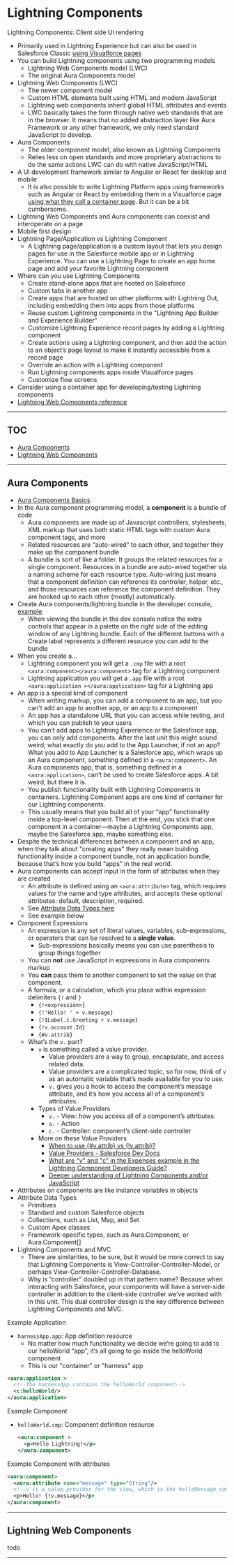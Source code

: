 # Lightning Components

Lightning Components: Client side UI rendering

- Primarily used in Lightning Experience but can also be used in Salesforce Classic [using Visualforce pages](https://developer.salesforce.com/docs/atlas.en-us.lightning.meta/lightning/components_visualforce.htm)
- You can build Lightning components using two programming models
  - Lightning Web Components model (LWC)
  - The original Aura Components model
- Lightning Web Components (LWC)
  - The newer component model
  - Custom HTML elements built using HTML and modern JavaScript
  - Lightning web components inherit global HTML attributes and events
  - LWC basically takes the form through native web standards that are in the browser. It means that no added abstraction layer like Aura Framework or any other framework, we only need standard JavaScript to develop.
- Aura Components
  - The older component model, also known as Lightning Components
  - Relies less on open standards and more proprietary abstractions to do the same actions LWC can do with native JavaScript/HTML
- A UI development framework similar to Angular or React for desktop and mobile
  - It is also possible to write Lightning Platform apps using frameworks such as Angular or React by embedding them in a Visualforce page [using what they call a container page](https://developer.salesforce.com/docs/atlas.en-us.224.0.pages.meta/pages/pages_html_container_page.htm). But it can be a bit cumbersome.
- Lightning Web Components and Aura components can coexist and interoperate on a page
- Mobile first design
- Lightning Page/Application vs Lightning Component
  - A Lightning page/application is a custom layout that lets you design pages for use in the Salesforce mobile app or in Lightning Experience. You can use a Lightning Page to create an app home page and add your favorite Lightning component
- Where can you use Lightning Components
  - Create stand-alone apps that are hosted on Salesforce
  - Custom tabs in another app
  - Create apps that are hosted on other platforms with Lightning Out, including embedding them into apps from those platforms
  - Reuse custom Lightning components in the "Lightning App Builder and Experience Builder"
  - Customize Lightning Experience record pages by adding a Lightning component
  - Create actions using a Lightning component, and then add the action to an object’s page layout to make it instantly accessible from a record page
  - Override an action with a Lightning component
  - Run Lightning components apps inside Visualforce pages
  - Customize flow screens
- Consider using a container app for developing/testing Lightning components
- [Lightning Web Components reference](https://developer.salesforce.com/docs/component-library/overview/components)

---

## TOC

- [Aura Components](#aura-components)
- [Lightning Web Components](#lightning-web-components)

---

## Aura Components

- [Aura Components Basics](https://trailhead.salesforce.com/content/learn/modules/lex_dev_lc_basics?trail_id=lex_dev&trailmix_slug=getting-started)
- In the Aura component programming model, a **component** is a bundle of code
  - Aura components are made up of Javascript controllers, stylesheets, XML markup that uses both static HTML tags with custom Aura component tags, and more
  - Related resources are “auto-wired” to each other, and together they make up the component bundle
  - A bundle is sort of like a folder. It groups the related resources for a single component. Resources in a bundle are auto-wired together via a naming scheme for each resource type. Auto-wiring just means that a component definition can reference its controller, helper, etc., and those resources can reference the component definition. They are hooked up to each other (mostly) automatically.
- Create Aura components/lightning bundle in the developer console, [example](https://trailhead.salesforce.com/content/learn/modules/lex_dev_lc_basics/lex_dev_lc_basics_create?trail_id=lex_dev&trailmix_slug=getting-started)
  - When viewing the bundle in the dev console notice the extra controls that appear in a palette on the right side of the editing window of any Lightning bundle. Each of the different buttons with a Create label represents a different resource you can add to the bundle
- When you create a...
  - Lightning component you will get a `.cmp` file with a root `<aura:component></aura:component>` tag for a Lightning component
  - Lightning application you will get a `.app` file with a root `<aura:application ></aura:application>` tag for a Lightning app
- An app is a special kind of component
  - When writing markup, you can add a component to an app, but you can’t add an app to another app, or an app to a component
  - An app has a standalone URL that you can access while testing, and which you can publish to your users
  - You can’t add apps to Lightning Experience or the Salesforce app, you can only add components. After the last unit this might sound weird; what exactly do you add to the App Launcher, if not an app? What you add to App Launcher is a Salesforce app, which wraps up an Aura component, something defined in a `<aura:component>`. An Aura components app, that is, something defined in a `<aura:application>`, can’t be used to create Salesforce apps. A bit weird, but there it is.
  - You publish functionality built with Lightning Components in containers. Lightning Component apps are one kind of container for our Lightning components.
  - This usually means that you build all of your “app” functionality inside a top-level component. Then at the end, you stick that one component in a container—maybe a Lightning Components app, maybe the Salesforce app, maybe something else.
- Despite the technical differences between a component and an app, when they talk about "creating apps" they really mean building functionality inside a component bundle, not an application bundle, because that’s how you build “apps” in the real world.
- Aura components can accept input in the form of attributes when they are created
  - An attribute is defined using an `<aura:attribute>` tag, which requires values for the name and type attributes, and accepts these optional attributes: default, description, required.
  - See [Attribute Data Types here](https://trailhead.salesforce.com/content/learn/modules/lex_dev_lc_basics/lex_dev_lc_basics_attributes_expressions?trail_id=lex_dev&trailmix_slug=getting-started)
  - See example below
- Component Expressions
  - An expression is any set of literal values, variables, sub-expressions, or operators that can be resolved to a **single value**.
    - Sub-expressions basically means you can use parenthesis to group things together
  - You can **not** use JavaScript in expressions in Aura components markup
  - You **can** pass them to another component to set the value on that component.
  - A formula, or a calculation, which you place within expression delimiters `{!` and `}`
    - `{!<expression>}`
    - `{!'Hello! ' + v.message}`
    - `{!$Label.c.Greeting + v.message}`
    - `{!v.account.Id}`
    - `{#v.attrib}`
  - What’s the `v.` part?
    - `v` is something called a value provider.
      - Value providers are a way to group, encapsulate, and access related data.
      - Value providers are a complicated topic, so for now, think of `v` as an automatic variable that’s made available for you to use.
      - `v.` gives you a hook to access the component’s message attribute, and it’s how you access all of a component’s attributes.
    - Types of Value Providers
      - `v.` - View: how you access all of a component’s attributes.
      - `a.` - Action
      - `c.` - Controller: component’s client-side controller
    - More on these Value Providers
      - [When to use {#v.attrib} vs {!v.attrib}?](https://salesforce.stackexchange.com/questions/138348/when-to-use-v-attrib-vs-v-attrib)
      - [Value Providers - Salesforce Dev Docs](https://developer.salesforce.com/docs/atlas.en-us.lightning.meta/lightning/expr_source.htm)
      - [What are "v" and "c" in the Expenses example in the Lightning Component Developers Guide?](https://developer.salesforce.com/forums/?id=906F0000000AoVeIAK)
      - [Deeper understanding of Lightning Components and/or JavaScript](https://developer.salesforce.com/forums?id=906F0000000AndMIAS)
- Attributes on components are like instance variables in objects
- Attribute Data Types
  - Primitives
  - Standard and custom Salesforce objects
  - Collections, such as List, Map, and Set
  - Custom Apex classes
  - Framework-specific types, such as Aura.Component, or Aura.Component[]
- Lightning Components and MVC
  - There are similarities, to be sure, but it would be more correct to say that Lightning Components is View-Controller-Controller-Model, or perhaps View-Controller-Controller-Database.
  - Why is “controller” doubled up in that pattern name? Because when interacting with Salesforce, your components will have a server-side controller in addition to the client-side controller we’ve worked with in this unit. This dual controller design is the key difference between Lightning Components and MVC.

Example Application

- `harnessApp.app`: App definition resource
  - No matter how much functionality we decide we’re going to add to our helloWorld “app”, it’s all going to go inside the helloWorld component
  - This is our "container" or "harness" app

```xml
<aura:application >
  <!--The harnessApp contains the helloWorld component-->
  <c:helloWorld/>
</aura:application>
```

Example Component

- `helloWorld.cmp`: Component definition resource

  ```xml
  <aura:component >
    <p>Hello Lightning!</p>
  </aura:component>
  ```

Example Component with attributes

```xml
<aura:component>
  <aura:attribute name="message" type="String"/>
  <!--v is a value provider for the view, which is the helloMessage component itself-->
  <p>Hello! {!v.message}</p>
</aura:component>
```

---

## Lightning Web Components

todo

---
